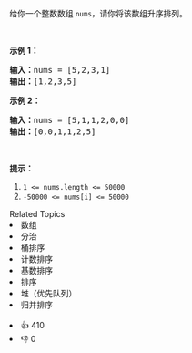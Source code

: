 <p>给你一个整数数组&nbsp;<code>nums</code>，请你将该数组升序排列。</p>

<p>&nbsp;</p>

<ol>
</ol>

<p><strong>示例 1：</strong></p>

<pre><strong>输入：</strong>nums = [5,2,3,1]
<strong>输出：</strong>[1,2,3,5]
</pre>

<p><strong>示例 2：</strong></p>

<pre><strong>输入：</strong>nums = [5,1,1,2,0,0]
<strong>输出：</strong>[0,0,1,1,2,5]
</pre>

<p>&nbsp;</p>

<p><strong>提示：</strong></p>

<ol>
	<li><code>1 &lt;= nums.length &lt;= 50000</code></li>
	<li><code>-50000 &lt;= nums[i] &lt;= 50000</code></li>
</ol>
<div><div>Related Topics</div><div><li>数组</li><li>分治</li><li>桶排序</li><li>计数排序</li><li>基数排序</li><li>排序</li><li>堆（优先队列）</li><li>归并排序</li></div></div><br><div><li>👍 410</li><li>👎 0</li></div>